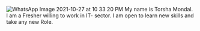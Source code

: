 
![WhatsApp Image 2021-10-27 at 10 33 20 PM](https://user-images.githubusercontent.com/62180364/139112930-9bd9d702-8e91-4eb1-af9f-fa5d6515f67f.jpeg)
My name is Torsha Mondal. I am a Fresher willing to work in IT- sector. I am open to learn new skills and take any new Role.
